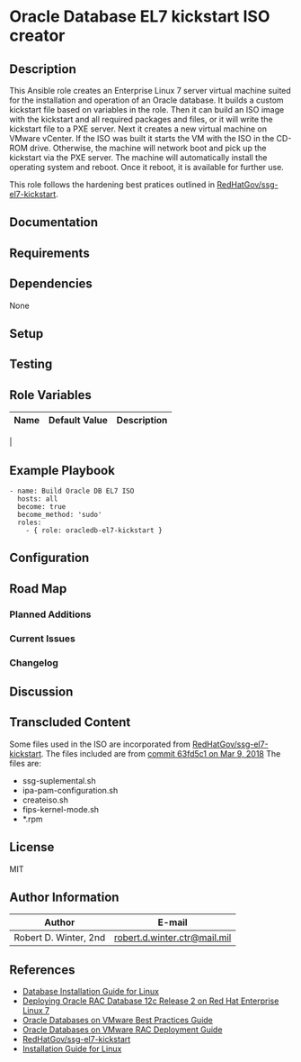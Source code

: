 Oracle Database EL7 kickstart ISO creator
=========================================

## Description

This Ansible role creates an Enterprise Linux 7 server virtual machine suited for the installation and operation of an Oracle database. It builds a custom kickstart file based on variables in the role. Then it can build an ISO image with the kickstart and all required packages and files, or it will write the kickstart file to a PXE server. Next it creates a new virtual machine on VMware vCenter. If the ISO was built it starts the VM with the ISO in the CD-ROM drive. Otherwise, the machine will network boot and pick up the kickstart via the PXE server. The machine will automatically install the operating system and reboot. Once it reboot, it is available for further use.

This role follows the hardening best pratices outlined in [RedHatGov/ssg-el7-kickstart](https://github.com/RedHatGov/ssg-el7-kickstart).



## Documentation

## Requirements

## Dependencies

None

## Setup

## Testing



## Role Variables

| Name | Default Value | Description |
|------|---------------|-------------|
|

## Example Playbook

```{.yml}
- name: Build Oracle DB EL7 ISO
  hosts: all
  become: true
  become_method: 'sudo'
  roles:
    - { role: oracledb-el7-kickstart }
```

## Configuration

## Road Map

### Planned Additions

### Current Issues

### Changelog

## Discussion

## Transcluded Content

Some files used in the ISO are incorporated from [RedHatGov/ssg-el7-kickstart](https://github.com/RedHatGov/ssg-el7-kickstart). The files included are from [commit 63fd5c1 on Mar 9, 2018](https://github.com/RedHatGov/ssg-el7-kickstart/commit/63fd5c1540d867f58288252fe6c6659878c55afe)
The files are:
* ssg-suplemental.sh
* ipa-pam-configuration.sh
* createiso.sh
* fips-kernel-mode.sh
* *.rpm

## License

MIT

## Author Information

| Author                | E-mail                        |
|-----------------------|-------------------------------|
| Robert D. Winter, 2nd |  robert.d.winter.ctr@mail.mil |

## References

* [Database Installation Guide for Linux](https://docs.oracle.com/en/database/oracle/oracle-database/12.2/ladbi/database-installation-guide-linux.pdf)
* [Deploying Oracle RAC Database 12c Release 2 on Red Hat Enterprise Linux 7](https://access.redhat.com/documentation/en-us/reference_architectures/2017/pdf/deploying_oracle_rac_database_12c_release_2_on_red_hat_enterprise_linux_7/Reference_Architectures-2017-Deploying_Oracle_RAC_Database_12c_Release_2_on_Red_Hat_Enterprise_Linux_7-en-US.pdf)
* [Oracle Databases on VMware Best Practices Guide](https://www.vmware.com/content/dam/digitalmarketing/vmware/en/pdf/solutions/vmware-oracle-databases-on-vmware-best-practices-guide.pdf)
* [Oracle Databases on VMware RAC Deployment Guide](https://www.vmware.com/content/dam/digitalmarketing/vmware/en/pdf/partners/oracle/vmware-oracle-rac-deploy-guide.pdf)
* [RedHatGov/ssg-el7-kickstart](https://github.com/RedHatGov/ssg-el7-kickstart)
* [Installation Guide for Linux](https://docs.oracle.com/en/database/oracle/oracle-database/12.2/ladbi/server-configuration-checklist-for-oracle-database-installation.html)